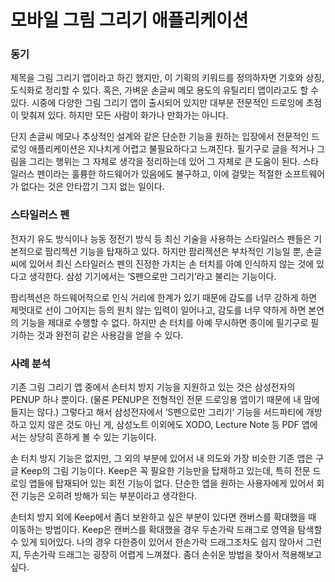 # 모바일 그림 그리기 애플리케이션

### 동기

제목을 그림 그리기 앱이라고 하긴 했지만, 이 기획의 키워드를 정의하자면 기호와 상징, 도식화로 정리할 수 있다. 혹은, 가벼운 손글씨 메모 용도의 유틸리티 앱이라고도 할 수 있다. 시중에 다양한 그림 그리기 앱이 출시되어 있지만 대부분 전문적인 드로잉에 초점이 맞춰져 있다. 하지만 모든 사람이 화가나 만화가는 아니다.

단지 손글씨 메모나 추상적인 설계와 같은 단순한 기능을 원하는 입장에서 전문적인 드로잉 애플리케이션은 지나치게 어렵고 불필요하다고 느껴진다. 필기구로 글을 적거나 그림을 그리는 행위는 그 자체로 생각을 정리하는데 있어 그 자체로 큰 도움이 된다. 스타일러스 펜이라는 훌륭한 하드웨어가 있음에도 불구하고, 이에 걸맞는 적절한 소프트웨어가 없다는 것은 안타깝기 그지 없는 일이다.

### 스타일러스 펜

전자기 유도 방식이나 능동 정전기 방식 등 최신 기술을 사용하는 스타일러스 펜들은 기본적으로 팜리젝션 기능을 탑재하고 있다. 하지만 팜리젝션은 부차적인 기능일 뿐, 손글씨에 있어서 최신 스타일러스 펜의 진정한 가치는 손 터치를 아예 인식하지 않는 것에 있다고 생각한다. 삼성 기기에서는 ‘S펜으로만 그리기’라고 불리는 기능이다.

팜리젝션은 하드웨어적으로 인식 거리에 한계가 있기 때문에 감도를 너무 강하게 하면 제멋대로 선이 그어지는 등의 원치 않는 입력이 일어나고, 감도를 너무 약하게 하면 본연의 기능을 제대로 수행할 수 없다. 하지만 손 터치를 아예 무시하면 종이에 필기구로 필기하는 것과 완전히 같은 사용감을 얻을 수 있다.

### 사례 분석

기존 그림 그리기 앱 중에서 손터치 방지 기능을 지원하고 있는 것은 삼성전자의 PENUP 하나 뿐이다. (물론 PENUP은 전형적인 전문 드로잉용 앱이기 때문에 내 맘에 들지는 않다.) 그렇다고 해서 삼성전자에서 ‘S펜으로만 그리기’ 기능을 서드파티에 개방하고 있지 않은 것도 아닌 게, 삼성노트 이외에도 XODO, Lecture Note 등 PDF 앱에서는 상당히 흔하게 볼 수 있는 기능이다.

손 터치 방지 기능은 없지만, 그 외의 부분에 있어서 내 의도와 가장 비슷한 기존 앱은 구글 Keep의 그림 기능이다. Keep은 꼭 필요한 기능만을 탑재하고 있는데, 특히 전문 드로잉 앱들에 탑재되어 있는 회전 기능이 없다. 단순한 앱을 원하는 사용자에게 있어서 회전 기능은 오히려 방해가 되는 부분이라고 생각한다.

손터치 방지 외에 Keep에서 좀더 보완하고 싶은 부분이 있다면 캔버스를 확대했을 때 이동하는 방법이다. Keep은 캔버스를 확대했을 경우 두손가락 드래그로 영역을 탐색할 수 있게 되어있다. 나의 경우 다한증이 있어서 한손가락 드래그조차도 쉽지 않아서 그런지, 두손가락 드래그는 굉장히 어렵게 느껴졌다. 좀더 손쉬운 방법을 찾아서 적용해보고 싶다.